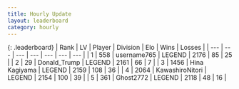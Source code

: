 ```yaml
---
title: Hourly Update
layout: leaderboard
category: hourly
---
```


{: .leaderboard}
| Rank | LV | Player | Division | Elo | Wins | Losses |
| --- | --- | --- | --- | --- | --- | --- |
| <span data-change="0">1</span> | 558 | <span title="ID: 188640">username765</span> | LEGEND | <span data-change="0">2176</span> | <span data-change="0">85</span> | <span data-change="0">25</span> |
| <span data-change="2">2</span> | 29 | <span title="ID: 515520">Donald_Trump</span> | LEGEND | <span data-change="8">2161</span> | <span data-change="2">66</span> | <span data-change="0">7</span> |
| <span data-change="-1">3</span> | 1456 | <span title="ID: 315148">Hina Kagiyama</span> | LEGEND | <span data-change="0">2159</span> | <span data-change="0">108</span> | <span data-change="0">36</span> |
| <span data-change="-1">4</span> | 2064 | <span title="ID: 164871">KawashiroNitori</span> | LEGEND | <span data-change="0">2154</span> | <span data-change="0">100</span> | <span data-change="0">39</span> |
| <span data-change="0">5</span> | 361 | <span title="ID: 336637">Ghost2772</span> | LEGEND | <span data-change="0">2118</span> | <span data-change="0">48</span> | <span data-change="0">16</span> |